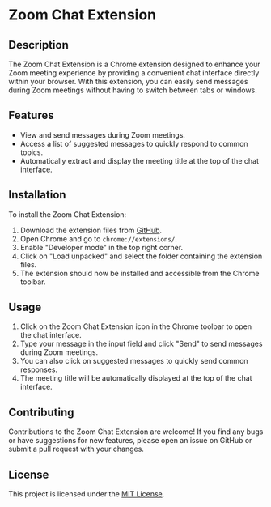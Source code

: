 # Zoom Chat Extension

## Description
The Zoom Chat Extension is a Chrome extension designed to enhance your Zoom meeting experience by providing a convenient chat interface directly within your browser. With this extension, you can easily send messages during Zoom meetings without having to switch between tabs or windows.

## Features
- View and send messages during Zoom meetings.
- Access a list of suggested messages to quickly respond to common topics.
- Automatically extract and display the meeting title at the top of the chat interface.

## Installation
To install the Zoom Chat Extension:
1. Download the extension files from [GitHub](https://github.com/qudosabdu/zoom-chat).
2. Open Chrome and go to `chrome://extensions/`.
3. Enable "Developer mode" in the top right corner.
4. Click on "Load unpacked" and select the folder containing the extension files.
5. The extension should now be installed and accessible from the Chrome toolbar.

## Usage
1. Click on the Zoom Chat Extension icon in the Chrome toolbar to open the chat interface.
2. Type your message in the input field and click "Send" to send messages during Zoom meetings.
3. You can also click on suggested messages to quickly send common responses.
4. The meeting title will be automatically displayed at the top of the chat interface.

## Contributing
Contributions to the Zoom Chat Extension are welcome! If you find any bugs or have suggestions for new features, please open an issue on GitHub or submit a pull request with your changes.

## License
This project is licensed under the [MIT License](LICENSE).
